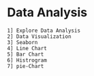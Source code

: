 # Data Analysis
 
```
1] Explore Data Analysis
2] Data Visualization
3] Seaborn
4] Line Chart
5] Bar Chart
6] Histrogram
7] pie-Chart

```